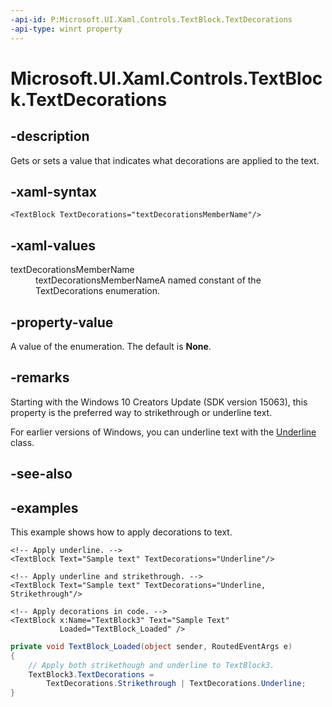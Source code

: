 ```yaml
---
-api-id: P:Microsoft.UI.Xaml.Controls.TextBlock.TextDecorations
-api-type: winrt property
---
```


<!-- Property syntax.
public TextDecorations TextDecorations { get;  set; }
-->

# Microsoft.UI.Xaml.Controls.TextBlock.TextDecorations

## -description

Gets or sets a value that indicates what decorations are applied to the text.

## -xaml-syntax

```xaml
<TextBlock TextDecorations="textDecorationsMemberName"/>
```

## -xaml-values

<dl><dt>textDecorationsMemberName</dt><dd>textDecorationsMemberNameA named constant of the TextDecorations enumeration.</dd>
</dl>

## -property-value

A value of the enumeration. The default is **None**.

## -remarks

Starting with the Windows 10 Creators Update (SDK version 15063), this property is the preferred way to strikethrough or underline text.

For earlier versions of Windows, you can underline text with the [Underline](../microsoft.ui.xaml.documents/underline.md) class.

## -see-also

## -examples

This example shows how to apply decorations to text.

```xaml
<!-- Apply underline. -->
<TextBlock Text="Sample text" TextDecorations="Underline"/>

<!-- Apply underline and strikethrough. -->
<TextBlock Text="Sample text" TextDecorations="Underline, Strikethrough"/>

<!-- Apply decorations in code. -->
<TextBlock x:Name="TextBlock3" Text="Sample Text"
           Loaded="TextBlock_Loaded" />
```

```csharp
private void TextBlock_Loaded(object sender, RoutedEventArgs e)
{
    // Apply both strikethough and underline to TextBlock3.
    TextBlock3.TextDecorations =
        TextDecorations.Strikethrough | TextDecorations.Underline;
}
```
